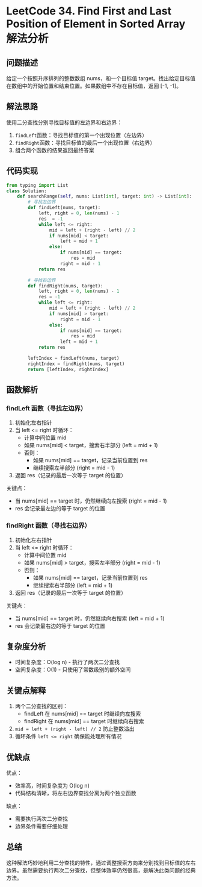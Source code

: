 # LeetCode 34. Find First and Last Position of Element in Sorted Array 解法分析

## 问题描述
给定一个按照升序排列的整数数组 nums，和一个目标值 target。找出给定目标值在数组中的开始位置和结束位置。如果数组中不存在目标值，返回 [-1, -1]。

## 解法思路
使用二分查找分别寻找目标值的左边界和右边界：
1. `findLeft`函数：寻找目标值的第一个出现位置（左边界）
2. `findRight`函数：寻找目标值的最后一个出现位置（右边界）
3. 组合两个函数的结果返回最终答案

## 代码实现
```python
from typing import List
class Solution:
    def searchRange(self, nums: List[int], target: int) -> List[int]:
        # 寻找左边界
        def findLeft(nums, target):
            left, right = 0, len(nums) - 1
            res  = -1
            while left <= right:
                mid = left + (right - left) // 2
                if nums[mid] < target:
                    left = mid + 1
                else:
                    if nums[mid] == target:
                        res = mid
                    right = mid - 1
            return res

        # 寻找右边界
        def findRight(nums, target):
            left, right = 0, len(nums) - 1
            res = -1
            while left <= right:
                mid = left + (right - left) // 2
                if nums[mid] > target:
                    right = mid - 1
                else:
                    if nums[mid] == target:
                        res = mid
                    left = mid + 1
            return res

        leftIndex = findLeft(nums, target)
        rightIndex = findRight(nums, target)
        return [leftIndex, rightIndex]
```

## 函数解析

### findLeft 函数（寻找左边界）
1. 初始化左右指针
2. 当 left <= right 时循环：
   - 计算中间位置 mid
   - 如果 nums[mid] < target，搜索右半部分 (left = mid + 1)
   - 否则：
     - 如果 nums[mid] == target，记录当前位置到 res
     - 继续搜索左半部分 (right = mid - 1)
3. 返回 res（记录的最后一次等于 target 的位置）

关键点：
- 当 nums[mid] == target 时，仍然继续向左搜索 (right = mid - 1)
- res 会记录最左边的等于 target 的位置

### findRight 函数（寻找右边界）
1. 初始化左右指针
2. 当 left <= right 时循环：
   - 计算中间位置 mid
   - 如果 nums[mid] > target，搜索左半部分 (right = mid - 1)
   - 否则：
     - 如果 nums[mid] == target，记录当前位置到 res
     - 继续搜索右半部分 (left = mid + 1)
3. 返回 res（记录的最后一次等于 target 的位置）

关键点：
- 当 nums[mid] == target 时，仍然继续向右搜索 (left = mid + 1)
- res 会记录最右边的等于 target 的位置

## 复杂度分析
- 时间复杂度：O(log n) - 执行了两次二分查找
- 空间复杂度：O(1) - 只使用了常数级别的额外空间

## 关键点解释
1. 两个二分查找的区别：
   - findLeft 在 nums[mid] == target 时继续向左搜索
   - findRight 在 nums[mid] == target 时继续向右搜索
2. `mid = left + (right - left) // 2` 防止整数溢出
3. 循环条件 `left <= right` 确保能处理所有情况

## 优缺点
优点：
- 效率高，时间复杂度为 O(log n)
- 代码结构清晰，将左右边界查找分离为两个独立函数

缺点：
- 需要执行两次二分查找
- 边界条件需要仔细处理

## 总结
这种解法巧妙地利用二分查找的特性，通过调整搜索方向来分别找到目标值的左右边界。虽然需要执行两次二分查找，但整体效率仍然很高，是解决此类问题的经典方法。
